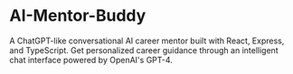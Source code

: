 # AI-Mentor-Buddy
A ChatGPT-like conversational AI career mentor built with React, Express, and TypeScript. Get personalized career guidance through an intelligent chat interface powered by OpenAI's GPT-4.
